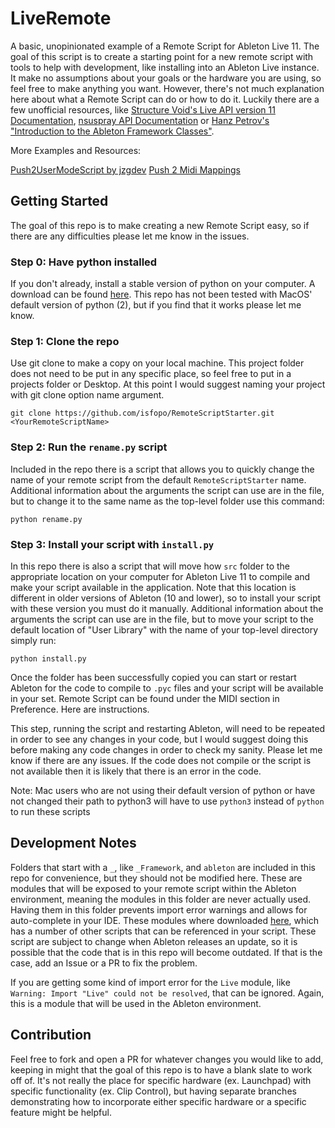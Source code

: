 # LiveRemote

A basic, unopinionated example of a Remote Script for Ableton Live 11. The goal of this script is to create a starting point for a new remote script with tools to help with development, like installing into an Ableton Live instance. It make no assumptions about your goals or the hardware you are using, so feel free to make anything you want. However, there's not much explanation here about what a Remote Script can do or how to do it. Luckily there are a few unofficial resources, like [Structure Void's Live API version 11 Documentation](https://structure-void.com/PythonLiveAPI_documentation/Live11.0.xml), [nsuspray API Documentation](https://nsuspray.github.io/Live_API_Doc/) or [Hanz Petrov's "Introduction to the Ableton Framework Classes"](http://remotescripts.blogspot.com/2010/03/introduction-to-framework-classes.html).

More Examples and Resources:

[Push2UserModeScript by jzgdev](https://github.com/jzgdev/Push2UserModeScript)
[Push 2 Midi Mappings](https://i2.wp.com/www.joshuacasper.com/contents/uploads/MidiMapping.png?ssl=1)

## Getting Started

The goal of this repo is to make creating a new Remote Script easy, so if there are any difficulties please let me know in the issues.

### Step 0: Have python installed

If you don't already, install a stable version of python on your computer. A download can be found [here](https://www.python.org/downloads/). This repo has not been tested with MacOS' default version of python (2), but if you find that it works please let me know.

### Step 1: Clone the repo

Use git clone to make a copy on your local machine. This project folder does not need to be put in any specific place, so feel free to put in a projects folder or Desktop. At this point I would suggest naming your project with git clone option name argument.

```shell
git clone https://github.com/isfopo/RemoteScriptStarter.git <YourRemoteScriptName>
```

### Step 2: Run the `rename.py` script

Included in the repo there is a script that allows you to quickly change the name of your remote script from the default `RemoteScriptStarter` name. Additional information about the arguments the script can use are in the file, but to change it to the same name as the top-level folder use this command:

```shell
python rename.py
```

### Step 3: Install your script with `install.py`

In this repo there is also a script that will move how `src` folder to the appropriate location on your computer for Ableton Live 11 to compile and make your script available in the application. Note that this location is different in older versions of Ableton (10 and lower), so to install your script with these version you must do it manually. Additional information about the arguments the script can use are in the file, but to move your script to the default location of "User Library" with the name of your top-level directory simply run:

```shell
python install.py
```

Once the folder has been successfully copied you can start or restart Ableton for the code to compile to `.pyc` files and your script will be available in your set. Remote Script can be found under the MIDI section in Preference. Here are instructions.

This step, running the script and restarting Ableton, will need to be repeated in order to see any changes in your code, but I would suggest doing this before making any code changes in order to check my sanity. Please let me know if there are any issues. If the code does not compile or the script is not available then it is likely that there is an error in the code.

Note: Mac users who are not using their default version of python or have not changed their path to python3 will have to use `python3` instead of `python` to run these scripts

## Development Notes

Folders that start with a `_`, like `_Framework`, and `ableton` are included in this repo for convenience, but they should not be modified here. These are modules that will be exposed to your remote script within the Ableton environment, meaning the modules in this folder are never actually used. Having them in this folder prevents import error warnings and allows for auto-complete in your IDE. These modules where downloaded [here](https://github.com/gluon/AbletonLive11_MIDIRemoteScripts), which has a number of other scripts that can be referenced in your script. These script are subject to change when Ableton releases an update, so it is possible that the code that is in this repo will become outdated. If that is the case, add an Issue or a PR to fix the problem.

If you are getting some kind of import error for the `Live` module, like `Warning: Import "Live" could not be resolved`, that can be ignored. Again, this is a module that will be used in the Ableton environment.

## Contribution

Feel free to fork and open a PR for whatever changes you would like to add, keeping in might that the goal of this repo is to have a blank slate to work off of. It's not really the place for specific hardware (ex. Launchpad) with specific functionality (ex. Clip Control), but having separate branches demonstrating how to incorporate either specific hardware or a specific feature might be helpful.
